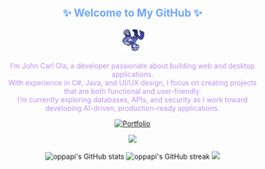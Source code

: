 <h2 align="center" style="color:#70A5FD;">✨ Welcome to My GitHub ✨</h2>
<div align="center">
<img src="assets/1399673129.mintbeary_kyogrebig.gif" width="10%"/>
</div>

<p align="center" style="color:#BF91F3;">
  I’m John Carl Ola, a developer passionate about building web and desktop applications.<br/>
  With experience in C#, Java, and UI/UX design, I focus on creating projects that are both functional and user-friendly.<br/>
  I’m currently exploring databases, APIs, and security as I work toward developing AI-driven, production-ready applications.
</p>

<p align="center">
  <a href="http://tinyurl.com/OLAJohnCarl">
    <img alt="Portfolio" src="https://img.shields.io/badge/Portfolio-Visit%20my%20site-70A5FD?style=for-the-badge&logoColor=BF91F3">
  </a>
</p>

<p align="center">
  <a href="https://github.com/oppapi/readme-typing-svg">
    <img src="https://readme-typing-svg.demolab.com/?lines=Student%20Programmer%20Learning;Passionate%20about%20Web%20and%20App%20Development;Interested%20in%20Desktop%20Development;Exploring%20UI%2FUX%20Design;Always%20Improving%20Coding%20Skills&font=Fira%20Code&center=true&width=650&height=45&color=70A5FD&vCenter=true&pause=1000&size=22" />
  </a>
</p>

<div align="center">
  <img height="170" src="https://github-readme-stats.vercel.app/api?username=oppapi&show_icons=true&theme=tokyonight&rank_icon=github&hide_border=true" alt="oppapi's GitHub stats"/>
  <img height="170" src="https://nirzak-streak-stats.vercel.app/?user=oppapi&theme=tokyonight&hide_border=true" alt="oppapi's GitHub streak"/>
  <img src="https://github-readme-activity-graph.vercel.app/graph?username=oppapi&bg_color=1a1b27&&color=ffffff&line=6a9bed&point=aa84dc&area=false&hide_border=true">
</div>
